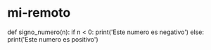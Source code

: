 # mi-remoto
def signo_numero(n):
    if n < 0:
        print('Este numero es negativo')
    else:
        print('Este numero es positivo')
       
